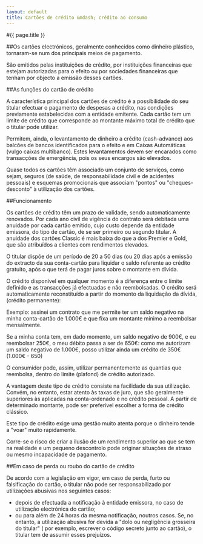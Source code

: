 ```yaml
---
layout: default
title: Cartões de crédito &mdash; crédito ao consumo
---
```


#{{ page.title }}

##Os cartões electrónicos, geralmente conhecidos como dinheiro plástico, tornaram-se num dos principais meios de pagamento.

São emitidos pelas instituições de crédito, por instituições financeiras que estejam autorizadas para o efeito ou por sociedades financeiras que tenham por objecto a emissão desses cartões.

##As funções do cartão de crédito

A característica principal dos cartões de crédito é a possibilidade do seu titular efectuar o pagamento de despesas a crédito, nas condições previamente estabelecidas com a entidade emitente. Cada cartão tem um limite de crédito que corresponde ao montante máximo total de crédito que o titular pode utilizar.

Permitem, ainda, o levantamento de dinheiro a crédito (cash-advance) aos balcões de bancos identificados para o efeito e em Caixas Automáticas (vulgo caixas multibanco). Estes levantamentos devem ser encarados como transacções de emergência, pois os seus encargos são elevados.

Quase todos os cartões têm associado um conjunto de serviços, como sejam, seguros (de saúde, de responsabilidade civil e de acidentes pessoais) e esquemas promocionais que associam "pontos" ou "cheques-desconto" à utilização dos cartões.

##Funcionamento

Os cartões de crédito têm um prazo de validade, sendo automaticamente renovados. Por cada ano civil de vigência do contrato será debitada uma anuidade por cada cartão emitido, cujo custo depende da entidade emissora, do tipo de cartão, de se ser primeiro ou segundo titular. A anuidade dos cartões Classic é mais baixa do que a dos Premier e Gold, que são atribuídos a clientes com rendimentos elevados.

O titular dispõe de um período de 20 a 50 dias (ou 20 dias após a emissão do extracto da sua conta-cartão para liquidar o saldo referente ao crédito gratuito, após o que terá de pagar juros sobre o montante em dívida.

O crédito disponível em qualquer momento é a diferença entre o limite definido e as transacções já efectuadas e não reembolsadas. O crédito será automaticamente reconstituído a partir do momento da liquidação da dívida, (crédito permanente):

Exemplo: assinei um contrato que me permite ter um saldo negativo na minha conta-cartão de 1.000€ e que fixa um montante mínimo a reembolsar mensalmente.

Se a minha conta tem, em dado momento, um saldo negativo de 900€, e eu reembolsar 250€, o meu débito passa a ser de 650€: como me autorizam um saldo negativo de 1.000€, posso utilizar ainda um crédito de 350€ (1.000€ - 650)

O consumidor pode, assim, utilizar permanentemente as  quantias que reembolsa, dentro do limite (plafond) de crédito autorizado.

A vantagem deste tipo de crédito consiste na facilidade da  sua utilização.
Convém, no entanto, estar atento às taxas de juro, que são geralmente superiores às aplicadas na conta-ordenado e no crédito pessoal. A partir de determinado montante, pode ser preferível escolher a forma de crédito clássico.

Este tipo de crédito exige uma gestão muito atenta porque o  dinheiro tende a "voar" muito rapidamente.

Corre-se o risco de criar a ilusão de um rendimento superior ao que se tem na realidade e um pequeno descontrolo pode originar situações de atraso ou mesmo incapacidade de pagamento.

##Em caso de perda ou roubo do cartão de crédito

De acordo com a legislação em vigor, em caso de perda, furto ou falsificação do cartão, o titular não pode ser responsabilizado por utilizações abusivas nos seguintes casos:

* depois  de efectuada a notificação à entidade emissora, no caso de utilização  electrónica do cartão;
* ou para  além de 24 horas da mesma notificação, noutros casos.
Se, no entanto, a utilização abusiva for devida a "dolo ou negligência grosseira do titular" ( por exemplo, escrever o código secreto junto ao cartão), o titular tem de assumir esses prejuízos.